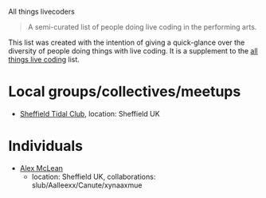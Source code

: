 All things livecoders

> A semi-curated list of people doing live coding in the performing arts.

This list was created with the intention of giving a quick-glance over the diversity of people doing things with live coding. It is a supplement to the [all things live coding](https://github.com/toplap/awesome-livecoding) list.

# Local groups/collectives/meetups

* [Sheffield Tidal Club](https://tidalclub.github.io/sheffield), location: Sheffield UK

# Individuals

* [Alex McLean](http://slab.org/)
  - location: Sheffield UK, collaborations: slub/Aalleexx/Canute/xynaaxmue
